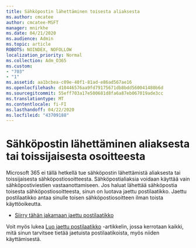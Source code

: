 ```yaml
---
title: Sähköpostin lähettäminen toisesta aliaksesta
ms.author: cmcatee
author: cmcatee-MSFT
manager: mnirkhe
ms.date: 04/21/2020
ms.audience: Admin
ms.topic: article
ROBOTS: NOINDEX, NOFOLLOW
localization_priority: Normal
ms.collection: Adm_O365
ms.custom:
- "703"
- "1"
ms.assetid: aa1bcbea-c09e-40f1-81ad-e86ad567ae16
ms.openlocfilehash: d10446576aa9fd79175671db8bdd560041480b6d
ms.sourcegitcommit: 55eff703a17e500681d8fa6a87eb067019ade3cc
ms.translationtype: MT
ms.contentlocale: fi-FI
ms.lasthandoff: 04/22/2020
ms.locfileid: "43709188"
---
```

# <a name="send-email-from-an-alias-or-secondary-address"></a>Sähköpostin lähettäminen aliaksesta tai toissijaisesta osoitteesta

Microsoft 365 ei tällä hetkellä tue sähköpostin lähettämistä aliaksesta tai toissijaisesta sähköpostiosoitteesta. Sähköpostialiaksia voidaan käyttää vain sähköpostiviestien vastaanottamiseen. Jos haluat lähettää sähköpostia toisesta sähköpostiosoitteesta, sinun on luotava jaettu postilaatikko. Jaettu postilaatikko antaa sinulle toisen sähköpostiosoitteen ilman toista käyttöoikeutta.
  
- [Siirry tähän jakamaan jaettu postilaatikko](https://portal.office.com/AdminPortal/Home#/AssistedGuide/addemailoptions)

Voit myös lukea [Luo jaettu postilaatikko](https://docs.microsoft.com/office365/admin/email/create-a-shared-mailbox) -artikkelin, jossa kerrotaan kaikki, mitä sinun tarvitsee tietää jaetuista postilaatikoista, myös niiden käyttämisestä.